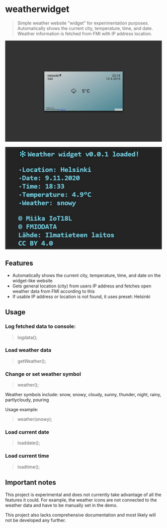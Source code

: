 # weatherwidget
> Simple weather website "widget" for experimentation purposes. Automatically shows the current city, temperature, time, and date. Weather information is fetched from FMI with IP address location.


![alt text](https://github.com/miikaw/weatherwidget/blob/main/imgs/WeatherSymbols.gif?raw=true)

![alt text](https://github.com/miikaw/weatherwidget/blob/main/imgs/WidgetConsoleLog.jpg?raw=true)


## Features

* Automatically shows the current city, temperature, time, and date on the widget-like website
* Gets general location (city) from users IP address and fetches open weather data from FMI according to this
* If usable IP address or location is not found, it uses preset: Helsinki




## Usage

### Log fetched data to console:
> logdata();



### Load weather data
> getWeather();



### Change or set weather symbol
> weather();

Weather symbols include: snow, snowy, cloudy, sunny, thunder, night, rainy, partlycloudy, pouring

Usage example:
> weather(snowy);



### Load current date
> loaddate();



### Load current time
> loadtime();



## Important notes

This project is experimental and does not currently take advantage of all the features it could. For example, the weather icons are not connected to the weather data and have to be manually set in the demo.

This project also lacks comprehensive documentation and most likely will not be developed any further.
